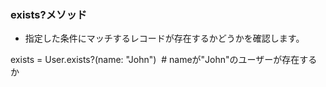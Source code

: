 ### exists?メソッド

- 指定した条件にマッチするレコードが存在するかどうかを確認します。



exists = User.exists?(name: "John")  # nameが"John"のユーザーが存在するか